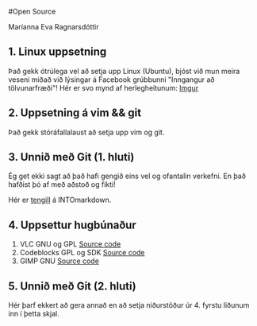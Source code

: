#Open Source

Maríanna Eva Ragnarsdóttir

## 1. Linux uppsetning

Það gekk ótrúlega vel að setja upp Linux (Ubuntu), bjóst við mun meira veseni miðað við lýsingar á Facebook grúbbunni "Inngangur að tölvunarfræði"!
Hér er svo mynd af herlegheitunum: 
[Imgur](http://i.imgur.com/KOohrCs.png?1)


## 2. Uppsetning á vim && git

Það gekk stóráfallalaust að setja upp vim og git.

## 3. Unnið með Git (1. hluti)

Ég get ekki sagt að það hafi gengið eins vel og ofantalin verkefni. En það hafðist þó af með aðstoð og fikti!

Hér er [tengill](https://github.com/storholl/INTOmarkdown/ ) á INTOmarkdown. 


## 4. Uppsettur hugbúnaður

1. VLC GNU og GPL [Source code](www.videolan.org/vlc/)
2. Codeblocks GPL og SDK [Source code]( www.codeblocks.org/downloads/)
3. GIMP GNU  [Source code](www.gimp.org/downloads/)


## 5. Unnið með Git (2. hluti)

Hér þarf ekkert að gera annað en að setja niðurstöður úr 4. fyrstu liðunum inn í þetta skjal.
